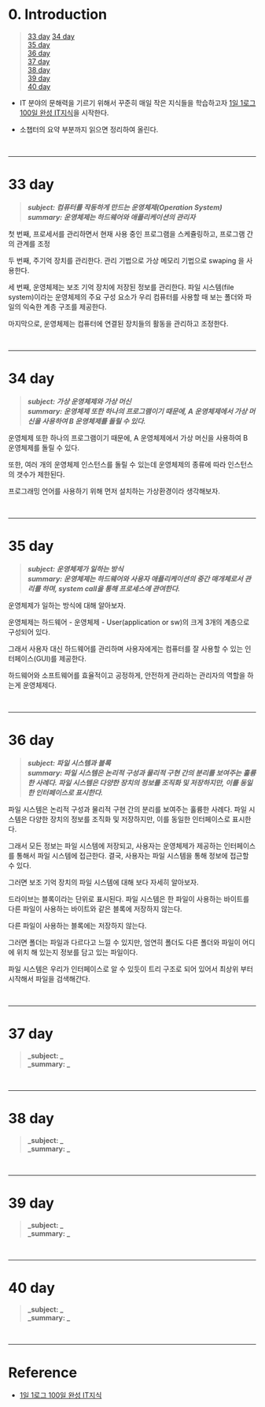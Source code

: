 # 0. Introduction

> [33 day](#33-day)
> [34 day](#34-day)  
> [35 day](#35-day)  
> [36 day](#36-day)  
> [37 day](#37-day)  
> [38 day](#38-day)  
> [39 day](#39-day)  
> [40 day](#40-day)  


- IT 분야의 문해력을 기르기 위해서 꾸준히 매일 작은 지식들을 학습하고자 [1일 1로그 100일 완성 IT지식](http://www.kyobobook.co.kr/product/detailViewKor.laf?ejkGb=KOR&mallGb=KOR&barcode=9788966263301&orderClick=LEa&Kc=)을 시작한다. 


- 소챕터의 요약 부분까지 읽으면 정리하여 올린다.

<br>

---
# 33 day

> **_subject: 컴퓨터를 작동하게 만드는 운영체제(Operation System)_**  
> **_summary: 운영체제는 하드웨어와 애플리케이션의 관리자_**

첫 번째, 프로세서를 관리하면서 현재 사용 중인 프로그램을 스케쥴링하고, 프로그램 간의 관계를 조정  

두 번째, 주기억 장치를 관리한다. 관리 기법으로 가상 메모리 기법으로 swaping 을 사용한다.  

세 번째, 운영체제는 보조 기억 장치에 저장된 정보를 관리한다. 파일 시스템(file system)이라는 운영체제의 주요 구성 요소가 우리 컴퓨터를 사용할 때 보는 폴더와 파일의 익숙한 계층 구조를 제공한다. 

마지막으로, 운영체제는 컴퓨터에 연결된 장치들의 활동을 관리하고 조정한다. 


<br>

---
# 34 day

> **_subject: 가상 운영체제와 가상 머신_**  
> **_summary: 운영체제 또한 하나의 프로그램이기 때문에, A 운영체제에서 가상 머신을 사용하여 B 운영체제를 돌릴 수 있다._**


운영체제 또한 하나의 프로그램이기 때문에, A 운영체제에서 가상 머신을 사용하여 B 운영체제를 돌릴 수 있다. 

또한, 여러 개의 운영체제 인스턴스를 돌릴 수 있는데 운영체제의 종류에 따라 인스턴스의 갯수가 제한된다. 

프로그래밍 언어를 사용하기 위해 먼저 설치하는 가상환경이라 생각해보자.

<br>

---
# 35 day

> **_subject: 운영체제가 일하는 방식_**  
> **_summary: 운영체제는 하드웨어와 사용자 애플리케이션의 중간 매개체로서 관리를 하며, system call을 통해 프로세스에 관여한다._**

운영체제가 일하는 방식에 대해 알아보자. 

운영체제는 하드웨어 - 운영체제 - User(application or sw)의 크게 3개의 계층으로 구성되어 있다. 

그래서 사용자 대신 하드웨어를 관리하며 사용자에게는 컴퓨터를 잘 사용할 수 있는 인터페이스(GUI)를 제공한다. 

하드웨어와 소프트웨어를 효율적이고 공정하게, 안전하게 관리하는 관리자의 역할을 하는게 운영체제다.

<br>

---
# 36 day

> **_subject: 파일 시스템과 블록_**  
> **_summary: 파일 시스템은 논리적 구성과 물리적 구현 간의 분리를 보여주는 훌륭한 사례다. 파일 시스템은 다양한 장치의 정보를 조직화 및 저장하지만, 이를 동일한 인터페이스로 표시한다._**

파일 시스템은 논리적 구성과 물리적 구현 간의 분리를 보여주는 훌륭한 사례다. 파일 시스템은 다양한 장치의 정보를 조직화 및 저장하지만, 이를 동일한 인터페이스로 표시한다. 

그래서 모든 정보는 파일 시스템에 저장되고, 사용자는 운영체제가 제공하는 인터페이스를 통해서 파일 시스템에 접근한다. 결국, 사용자는 파일 시스템을 통해 정보에 접근할 수 있다. 

그러면 보조 기억 장치의 파일 시스템에 대해 보다 자세히 알아보자. 

드라이브는 블록이라는 단위로 표시된다. 파일 시스템은 한 파일이 사용하는 바이트를 다른 파일이 사용하는 바이트와 같은 블록에 저장하지 않는다.  

다른 파일이 사용하는 블록에는 저장하지 않는다.  

그러면 폴더는 파일과 다르다고 느낄 수 있지만, 엄연히 폴더도 다른 폴더와 파일이 어디에 위치 해 있는지 정보를 담고 있는 파일이다.  

파일 시스템은 우리가 인터페이스로 알 수 있듯이 트리 구조로 되어 있어서 최상위 부터 시작해서 파일을 검색해간다.

<br>

---
# 37 day

> **_subject: _**  
> **_summary:  _**


<br>

---
# 38 day

> **_subject: _**  
> **_summary:  _**


<br>

---
# 39 day

> **_subject: _**  
> **_summary:  _**


<br>

---
# 40 day

> **_subject: _**  
> **_summary:  _**


<br>

---
# Reference

- [1일 1로그 100일 완성 IT지식](http://www.kyobobook.co.kr/product/detailViewKor.laf?ejkGb=KOR&mallGb=KOR&barcode=9788966263301&orderClick=LEa&Kc=) 